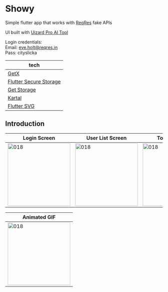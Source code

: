 # Showy

Simple flutter app that works with [ReqRes](https://reqres.in) fake APIs  

UI built with [Uizard Pro AI Tool](https://uizard.io/)  

Login credentials:  
Email: eve.holt@reqres.in  
Pass: cityslicka

tech |
---|
[GetX](https://pub.dev/packages/get) |
[Flutter Secure Storage](https://pub.dev/packages/flutter_secure_storage) |
[Get Storage](https://pub.dev/packages/get_storage) |
[Kartal](https://pub.dev/packages/kartal) |
[Flutter SVG](https://pub.dev/packages/flutter_svg) |

## Introduction

Login Screen | User List Screen | To-do Screen | Add To-do Screen
---|---|---|----|
<img width="200" alt="018" src="https://github.com/topcubaba/showy/assets/50087007/03c67717-407f-48ba-ac90-cf81814cbbfd"> | <img width="200" alt="018" src="https://github.com/topcubaba/showy/assets/50087007/3090faa7-40d9-41d4-8ad1-6b718e708dc9"> | <img width="200" alt="018" src="https://github.com/topcubaba/showy/assets/50087007/ac5154d1-78e0-42a5-b07f-0766e157c39d"> | <img width="200" alt="018" src="https://github.com/topcubaba/showy/assets/50087007/d22cb705-6a4c-48a8-ad3d-e79130b225d1"> |


Animated GIF |
---|
<img width="200" alt="018" src="https://github.com/topcubaba/showy/assets/50087007/f4bb9c37-55ba-4c6e-b2d9-5426696230d4"> |
